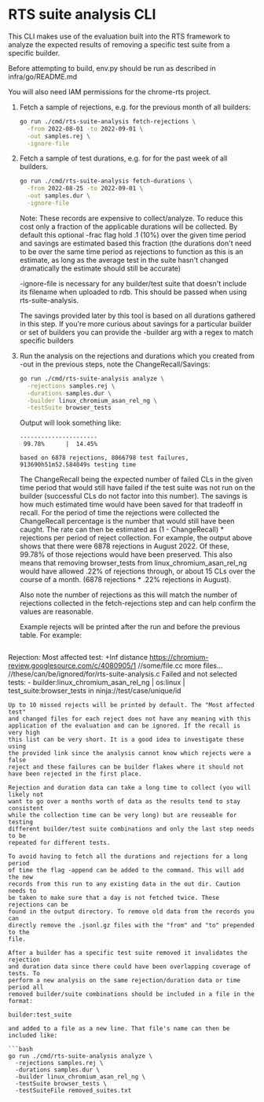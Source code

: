 # RTS suite analysis CLI

This CLI makes use of the evaluation built into the RTS framework to analyze
the expected results of removing a specific test suite from a specific builder.

Before attempting to build, env.py should be run as described in
infra/go/README.md

You will also need IAM permissions for the chrome-rts project.

1. Fetch a sample of rejections, e.g. for the previous month of all builders:
   ```bash
   go run ./cmd/rts-suite-analysis fetch-rejections \
     -from 2022-08-01 -to 2022-09-01 \
     -out samples.rej \
     -ignore-file
   ```
1. Fetch a sample of test durations, e.g. for for the past week of all builders.
   ```bash
   go run ./cmd/rts-suite-analysis fetch-durations \
     -from 2022-08-25 -to 2022-09-01 \
     -out samples.dur \
     -ignore-file
   ```
   Note: These records are expensive to collect/analyze. To reduce this cost
   only a fraction of the applicable durations will be collected. By default
   this optional -frac flag hold .1 (10%) over the given time period and savings
   are estimated based this fraction (the durations don't need to be over the
   same time period as rejections to function as this is an estimate, as long
   as the average test in the suite hasn't changed dramatically the estimate
   should still be accurate)

   -ignore-file is necessary for any builder/test suite that doesn't include
   its filename when uploaded to rdb. This should be passed when using
   rts-suite-analysis.

   The savings provided later by this tool is based on all durations gathered
   in this step. If you're more curious about savings for a particular builder
   or set of builders you can provide the -builder arg with a regex to match
   specific builders
1. Run the analysis on the rejections and durations which you created from -out
   in the previous steps, note the ChangeRecall/Savings:
   ```bash
   go run ./cmd/rts-suite-analysis analyze \
     -rejections samples.rej \
     -durations samples.dur \
     -builder linux_chromium_asan_rel_ng \
     -testSuite browser_tests
   ```
   Output will look something like:
   ```ChangeRecall | Savings
   ----------------------
    99.78%      |  14.45%

   based on 6878 rejections, 8066798 test failures, 913690h51m52.584049s testing time
   ```
   The ChangeRecall being the expected number of failed CLs in the given time
   period that would still have failed if the test suite was not run on the
   builder (successful CLs do not factor into this number). The savings is how
   much estimated time would have been saved for that tradeoff in recall. For
   the period of time the rejections were collected the ChangeRecall percentage
   is the number that would still have been caught. The rate can then be
   estimated as (1 - ChangeRecall) * rejections per period of reject collection.
   For example, the output above shows that there were 6878 rejections in August
   2022. Of these, 99.78% of those rejections would have been preserved. This
   also means that removing browser_tests from linux_chromium_asan_rel_ng would
   have allowed .22% of rejections through, or about 15 CLs over the course of a
   month. (6878 rejections * .22% rejections in August).

   Also note the number of rejections as this will match the number of
   rejections collected in the fetch-rejections step and can help confirm the
   values are reasonable.

   Example rejects will be printed after the run and before the previous table.
   For example:
   ```1 furthest rejections:
  Rejection:
    Most affected test: +Inf distance
    https://chromium-review.googlesource.com/c/4080905/1
      //some/file.cc
      more files...
      //these/can/be/ignored/for/rts-suite-analysis.c
    Failed and not selected tests:
      - builder:linux_chromium_asan_rel_ng | os:linux | test_suite:browser_tests
        in <unknown file>
          ninja://test/case/unique/id
   ```
   Up to 10 missed rejects will be printed by default. The "Most affected test"
   and changed files for each reject does not have any meaning with this
   application of the evaluation and can be ignored. If the recall is very high
   this list can be very short. It is a good idea to investigate these using
   the provided link since the analysis cannot know which rejects were a false
   reject and these failures can be builder flakes where it should not
   have been rejected in the first place.

Rejection and duration data can take a long time to collect (you will likely not
want to go over a months worth of data as the results tend to stay consistent
while the collection time can be very long) but are reuseable for testing
different builder/test suite combinations and only the last step needs to be
repeated for different tests.

To avoid having to fetch all the durations and rejections for a long period
of time the flag -append can be added to the command. This will add the new
records from this run to any existing data in the out dir. Caution needs to
be taken to make sure that a day is not fetched twice. These rejections can be
found in the output directory. To remove old data from the records you can
directly remove the .jsonl.gz files with the "from" and "to" prepended to the
file.

After a builder has a specific test suite removed it invalidates the rejection
and duration data since there could have been overlapping coverage of tests. To
perform a new analysis on the same rejection/duration data or time period all
removed builder/suite combinations should be included in a file in the format:

builder:test_suite

and added to a file as a new line. That file's name can then be included like:

   ```bash
   go run ./cmd/rts-suite-analysis analyze \
     -rejections samples.rej \
     -durations samples.dur \
     -builder linux_chromium_asan_rel_ng \
     -testSuite browser_tests \
     -testSuiteFile removed_suites.txt
   ```
